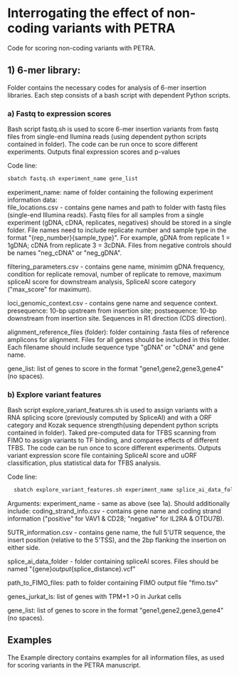 # Interrogating the effect of non-coding variants with PETRA

Code for scoring non-coding variants with PETRA.

## 1) 6-mer library:
Folder contains the necessary codes for analysis of 6-mer insertion libraries. Each step consists of a bash script with dependent Python scripts. 

### a) Fastq to expression scores 
Bash script fastq.sh is used to score 6-mer insertion variants from fastq files from single-end Ilumina reads (using dependent python scripts contained in folder). The code can be run once to score different experiments. 
Outputs final expression scores and p-values

Code line: 
```bash
sbatch fastq.sh experiment_name gene_list
```

experiment_name: name of folder containing the following experiment information data:	
file_locations.csv - contains gene names and path to folder with fastq files (single-end Illumina reads). Fastq files for all samples from a single experiment (gDNA, cDNA, replicates, negatives) should be stored in a single folder. File names need to include replicate number and sample type in the format "{rep_number}{sample_type}". For example, gDNA from replicate 1 = 1gDNA; cDNA from replicate 3 = 3cDNA. Files from negative controls should be names "neg_cDNA" or "neg_gDNA". 

filtering_parameters.csv - contains gene name, minimim gDNA frequency, condition for replicate removal, number of replicate to remove, maximum spliceAI score for downstream analysis, SpliceAI score category ("max_score" for maximum). 

loci_genomic_context.csv - contains gene name and sequence context. presequence: 10-bp upstream from insertion site; postsequence: 10-bp downstream from insertion site. Sequences in R1 direction (CDS direction). 

alignment_reference_files (folder): folder containing .fasta files of reference amplicons for alignment. Files for all genes should be included in this folder. Each filename should include sequence type "gDNA" or "cDNA" and gene name. 

gene_list: list of genes to score in the format "gene1,gene2,gene3,gene4" (no spaces).  

### b) Explore variant features
Bash script explore_variant_features.sh is used to assign variants with a RNA splicing score (previously computed by SpliceAI) and with a ORF category and Kozak sequence strength(using dependent python scripts contained in folder). Taked pre-computed data for TFBS scanning from FIMO to assign variants to TF binding, and compares effects of different TFBS. The code can be run once to score different experiments. 
Outputs variant expression score file containing SpliceAI score and uORF classification, plus statistical data for TFBS analysis. 

Code line: 
```bash
  sbatch explore_variant_features.sh experiment_name splice_ai_data_folder path_to_FIMO_files genes_jurkat_ls gene_list
```

Arguments:
experiment_name - same as above (see 1a). Should additionally include: 
coding_strand_info.csv - contains gene name and coding strand information ("positive" for VAV1 & CD28; "negative" for IL2RA & OTDU7B). 

5UTR_information.csv - contains gene name, the full 5'UTR sequence, the insert position (relative to the 5'TSS), and the 2bp flanking the insertion on either side.  

splice_ai_data_folder - folder containing spliceAI scores. Files should be named "{gene}_output_{splice_distance}.vcf"

path_to_FIMO_files: path to folder containing FIMO output file "fimo.tsv"

genes_jurkat_ls: list of genes with TPM+1 >0 in Jurkat cells

gene_list: list of genes to score in the format "gene1,gene2,gene3,gene4" (no spaces).  

## Examples
The Example directory contains examples for all information files, as used for scoring variants in the PETRA manuscript. 
